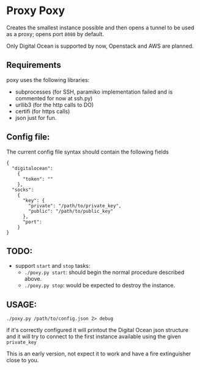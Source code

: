 Proxy Poxy
==========

Creates the smallest instance possible and then opens a tunnel to be used as a proxy; opens port `8080` by default.

Only Digital Ocean is supported by now, Openstack and AWS are planned.

Requirements
------------
poxy uses the following libraries:
  * subprocesses (for SSH, paramiko implementation failed and is commented for now at ssh.py)
  * urllib3 (for the http calls to DO)
  * certifi (for https calls)
  * json just for fun.

Config file:
------------
The current config file syntax should contain the following fields
```
{
  "digitalocean": 
    {
      "token": ""
    },
  "socks":
    {
      "key": {
        "private": "/path/to/private_key",
        "public": "/path/to/public_key"
      },
      "port": 
    }
}
```

TODO:
-----
  * support `start` and `stop` tasks:
    * ``./poxy.py start``: should begin the normal procedure described above.
    * ``./poxy.py stop``: would be expected to destroy the instance.

USAGE:
------
  ```
./poxy.py /path/to/config.json 2> debug 
  ``` 
if it's correctly configured it will printout the Digital Ocean json structure and it will try to connect to the first instance available using the given `private_key`

This is an early version, not expect it to work and have a fire extinguisher close to you.
